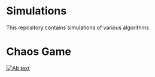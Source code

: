 # Simulations
This repository contains simulations of various algorithms 

# Chaos Game
[![Alt text](https://img.youtube.com/vi/VID/0.jpg)](https://www.youtube.com/watch?v=xAdveCc689k)
